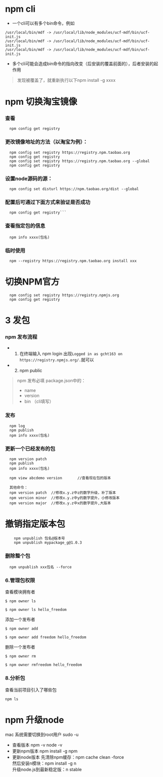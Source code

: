 
# npm cli
- 一个cli可以有多个bin命令，例如
```
/usr/local/bin/mdf -> /usr/local/lib/node_modules/ucf-mdf/bin/ucf-init.js
/usr/local/bin/mdf -> /usr/local/lib/node_modules/ucf-mdf/bin/ucf-init.js
/usr/local/bin/mdf -> /usr/local/lib/node_modules/ucf-mdf/bin/ucf-init.js
```
- 多个cli可能会造成bin命令的指向改变（后安装的覆盖前面的），后者安装的起作用
> 发现被覆盖了，就重新执行以下npm install -g xxxx


# npm 切换淘宝镜像
### 查看
```
  npm config get registry
```

### 更改镜像地址的方法（以淘宝为例）：
```
  npm config set registry https://registry.npm.taobao.org
  npm config get registry
  npm config set registry https://registry.npm.taobao.org --global
  npm config get registry
```
### 设置node源码的源：
```
  npm config set disturl https://npm.taobao.org/dist --global
```
### 配置后可通过下面方式来验证是否成功      
```
  npm config get registry```    
```
### 查看指定包的信息    
```
  npm info xxxx(包名)
```

### 临时使用
```
  npm --registry https://registry.npm.taobao.org install xxx
```
# 切换NPM官方
```
  npm config set registry https://registry.npmjs.org
  npm config get registry
```





# 3 发包
### npm 发布流程
- 1. 在终端输入 npm login
出现```Logged in as gcht163 on https://registry.npmjs.org/.```就可以
- 2. npm public

> npm 发布必填
> package.json中的：    
> - name
> - version
> - bin （cli填写）


### 发布
```
  npm log
  npm publish
  npm info xxxx(包名)
```


### 更新一个已经发布的包

```
  npm version patch
  npm publish
  npm info xxxx(包名)
  
  npm view abcdemo version       //查看现在包的版本

  其他命令：
  npm version patch  //修改x.y.z中z的数字升级，补丁版本
  npm version minor  //修改x.y.z中y的数字提升，小修改版本
  npm version major  //修改x.y.z中x的数字提升,大版本
```

# 撤销指定版本包

```
    npm unpublish 包名@版本号
    npm unpublish mypackage_g@1.0.3
```

### 删除整个包
```
  npm unpublish xxx包名 --force
```



### 6.管理包权限

查看模块拥有者
```
$ npm owner ls

$ npm owner ls hello_freedom
```
添加一个发布者
```
$ npm owner add

$ npm owner add freedom hello_freedom
```
删除一个发布者
```
$ npm owner rm

$ npm owner rmfreedom hello_freedom
```


### 8.分析包

查看当前项目引入了哪些包
```
npm ls
```


# npm 升级node
mac 系统需要切换到root用户 sudo -u
- 查看版本
npm -v
node -v
- 更新npm版本
  npm install -g npm
- 更新node版本
先清除npm缓存：npm cache clean -force    
然后安装n模块：npm install -g n    
升级node.js到最新稳定版：n stable     
